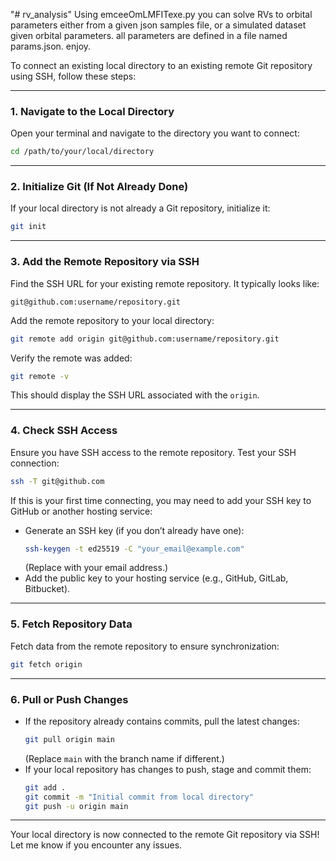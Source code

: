 "# rv_analysis" 
Using emceeOmLMFITexe.py you can solve RVs to orbital parameters either from a given json samples file, or a simulated dataset given orbital parameters.
all parameters are defined in a file named params.json.
enjoy.


To connect an existing local directory to an existing remote Git repository using SSH, follow these steps:

---

### 1. **Navigate to the Local Directory**
   Open your terminal and navigate to the directory you want to connect:
   ```bash
   cd /path/to/your/local/directory
   ```

---

### 2. **Initialize Git (If Not Already Done)**
   If your local directory is not already a Git repository, initialize it:
   ```bash
   git init
   ```

---

### 3. **Add the Remote Repository via SSH**
   Find the SSH URL for your existing remote repository. It typically looks like:
   ```
   git@github.com:username/repository.git
   ```

   Add the remote repository to your local directory:
   ```bash
   git remote add origin git@github.com:username/repository.git
   ```

   Verify the remote was added:
   ```bash
   git remote -v
   ```
   This should display the SSH URL associated with the `origin`.

---

### 4. **Check SSH Access**
   Ensure you have SSH access to the remote repository. Test your SSH connection:
   ```bash
   ssh -T git@github.com
   ```
   If this is your first time connecting, you may need to add your SSH key to GitHub or another hosting service:
   - Generate an SSH key (if you don’t already have one):
     ```bash
     ssh-keygen -t ed25519 -C "your_email@example.com"
     ```
     (Replace with your email address.)
   - Add the public key to your hosting service (e.g., GitHub, GitLab, Bitbucket).

---

### 5. **Fetch Repository Data**
   Fetch data from the remote repository to ensure synchronization:
   ```bash
   git fetch origin
   ```

---

### 6. **Pull or Push Changes**
   - If the repository already contains commits, pull the latest changes:
     ```bash
     git pull origin main
     ```
     (Replace `main` with the branch name if different.)
   - If your local repository has changes to push, stage and commit them:
     ```bash
     git add .
     git commit -m "Initial commit from local directory"
     git push -u origin main
     ```

---

Your local directory is now connected to the remote Git repository via SSH! Let me know if you encounter any issues.
